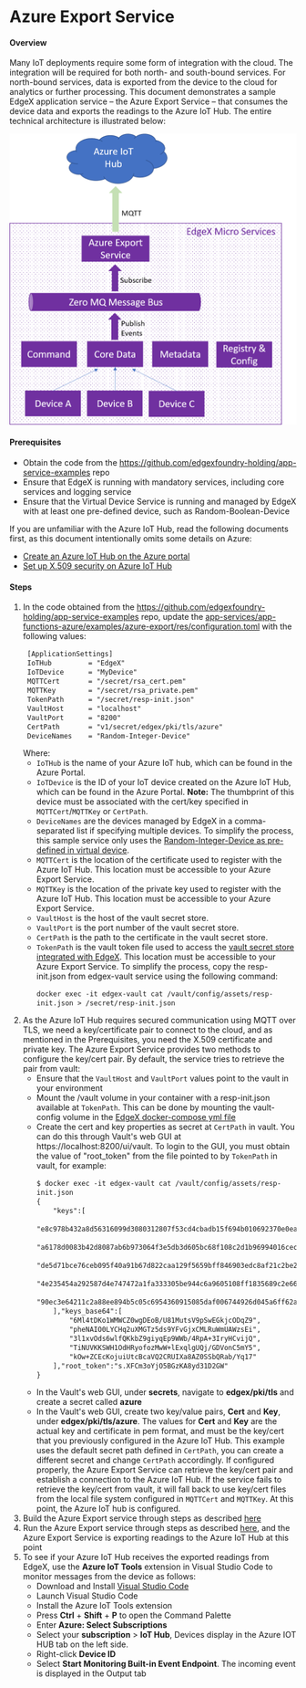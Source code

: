 # Azure Export Service #

#### Overview ####

Many IoT deployments require some form of integration with the cloud. The integration will be required for both north- and south-bound services. For north-bound services, data is exported from the device to the cloud for analytics or further processing. This document demonstrates a sample EdgeX application service – the Azure Export Service – that consumes the device data and exports the readings to the Azure IoT Hub.  The entire technical architecture is illustrated below:

![Technical Architecture](./Northbound.png)

#### Prerequisites ####

* Obtain the code from the https://github.com/edgexfoundry-holding/app-service-examples repo
* Ensure that EdgeX is running with mandatory services, including core services and logging service
* Ensure that the Virtual Device Service is running and managed by EdgeX with at least one pre-defined device, such as Random-Boolean-Device<br>

If you are unfamiliar with the Azure IoT Hub, read the following documents first, as this document intentionally omits some details on Azure:
* [Create an Azure IoT Hub on the Azure portal](https://docs.microsoft.com/en-us/azure/iot-hub/iot-hub-create-through-portal)
* [Set up X.509 security on Azure IoT Hub](https://docs.microsoft.com/en-us/azure/iot-hub/iot-hub-security-x509-get-started)

#### Steps ####

1. In the code obtained from the https://github.com/edgexfoundry-holding/app-service-examples repo, update the [app-services/app-functions-azure/examples/azure-export/res/configuration.toml](./examples/azure-export/res/configuration.toml) with the following values:<br>
    ```
     [ApplicationSettings]
     IoTHub         = "EdgeX"
     IoTDevice      = "MyDevice"
     MQTTCert       = "/secret/rsa_cert.pem"
     MQTTKey        = "/secret/rsa_private.pem"
     TokenPath      = "/secret/resp-init.json"
     VaultHost      = "localhost"
     VaultPort      = "8200"
     CertPath       = "v1/secret/edgex/pki/tls/azure"
     DeviceNames    = "Random-Integer-Device"
    ``` 
   Where:
   - `IoTHub` is the name of your Azure IoT hub, which can be found in the Azure Portal. 
   - `IoTDevice` is the ID of your IoT device created on the Azure IoT Hub, which can be found in the Azure Portal.  **Note:** The thumbprint of this device must be associated with the cert/key specified in `MQTTCert`/`MQTTKey` or `CertPath`.
   - `DeviceNames` are the devices managed by EdgeX in a comma-separated list if specifying multiple devices.  To simplify the process, this sample service only uses the [Random-Integer-Device as pre-defined in virtual device](https://github.com/edgexfoundry/device-virtual-go).
   - `MQTTCert` is the location of the certificate used to register with the Azure IoT Hub. This location must be accessible to your Azure Export Service. 
   - `MQTTKey`  is the location of the private key used to register with the Azure IoT Hub. This location must be accessible to your Azure Export Service.
   - `VaultHost` is the host of the vault secret store.
   - `VaultPort` is the port number of the vault secret store.
   - `CertPath` is the path to the certificate in the vault secret store.
   - `TokenPath` is the vault token file used to access the [vault secret store integrated with EdgeX](https://docs.edgexfoundry.org/Ch-SecretStore.html).  This location must be accessible to your Azure Export Service. To simplify the process, copy the resp-init.json from edgex-vault service using the following command:<br>
     ```
     docker exec -it edgex-vault cat /vault/config/assets/resp-init.json > /secret/resp-init.json
     ```
2. As the Azure IoT Hub requires secured communication using MQTT over TLS, we need a key/certificate pair to connect to the cloud, and as mentioned in the Prerequisites, you need the X.509 certificate and private key. The Azure Export Service provides two methods to configure the key/cert pair. By default, the service tries to retrieve the pair from vault:
   * Ensure that the `VaultHost` and `VaultPort` values point to the vault in your environment
   * Mount the /vault volume in your container with a resp-init.json available at `TokenPath`. This can be done by mounting the vault-config volume in the [EdgeX docker-compose yml file](https://github.com/edgexfoundry/developer-scripts/blob/master/releases/edinburgh/compose-files/docker-compose-edinburgh-1.0.1.yml)
   * Create the cert and key properties as secret at `CertPath` in vault. You can do this through Vault's web GUI at https://localhost:8200/ui/vault. To login to the GUI, you must obtain the value of "root_token" from the file pointed to by `TokenPath` in vault, for example:<br>
     ```
     $ docker exec -it edgex-vault cat /vault/config/assets/resp-init.json
     {
         "keys":[
             "e8c978b432a8d56316099d3080312807f53cd4cbadb15f694b010692370e0ea67d",
             "a6178d0083b42d8087ab6b973064f3e5db3d605bc68f108c2d1b96994016cec122",
             "de5d71bce76ceb095f40a91b67d822caa129f5659bff846903edc8af21c2be28d0",
             "4e235454a292587d4e747472a1fa333305be944c6a9605108ff1835689c2e66639",
             "90ec3e64211c2a88ee894b5c05c6954360915085daf006744926d045a6ff62ad7b"
         ],"keys_base64":[
             "6Ml4tDKo1WMWCZ0wgDEoB/U81MutsV9pSwEGkjcODqZ9",
             "pheNAIO0LYCHq2uXMGTz5ds9YFvGjxCMLRuWmUAWzsEi",
             "3l1xvOds6wlfQKkbZ9giyqEp9WWb/4RpA+3IryHCvijQ",
             "TiNUVKKSWH1OdHRyofozMwW+lExqlgUQj/GDVonC5mY5",
             "kOw+ZCEcKojuiUtcBcaVQ2CRUIXa8AZ0SSbQRab/Yq17"
         ],"root_token":"s.XFCm3oYjO5BGzKA8yd31D2GW"
     }
     ```
   * In the Vault's web GUI, under **secrets**, navigate to **edgex/pki/tls** and create a secret called **azure**
   * In the Vault's web GUI, create two key/value pairs, **Cert** and **Key**, under **edgex/pki/tls/azure**.  The values for **Cert** and **Key** are the actual key and certificate in pem format, and must be the key/cert that you previously configured in the Azure IoT Hub. This example uses the default secret path defined in `CertPath`, you can create a different secret and change `CertPath` accordingly. If configured properly, the Azure Export Service can retrieve the key/cert pair and establish a connection to the Azure IoT Hub. If the service fails to retrieve the key/cert from vault, it will fall back to use key/cert files from the local file system configured in `MQTTCert` and `MQTTKey`. At this point, the Azure IoT hub is configured.
3. Build the Azure Export service through steps as described [here](https://github.com/edgexfoundry-holding/app-service-examples#building-examples)
4. Run the Azure Export service through steps as described [here](https://github.com/edgexfoundry-holding/app-service-examples#running-an-example), and the Azure Export Service is exporting readings to the Azure IoT Hub at this point
5. To see if your Azure IoT Hub receives the exported readings from EdgeX, use the **Azure IoT Tools** extension in Visual Studio Code to monitor messages from the device as follows:
   * Download and Install [Visual Studio Code](https://code.visualstudio.com/)
   * Launch Visual Studio Code
   * Install the Azure IoT Tools extension
   * Press **Ctrl** + **Shift** + **P**  to open the Command Palette
   * Enter **Azure: Select Subscriptions**
   * Select your **subscription** > **IoT Hub**, Devices display in the Azure IOT HUB tab on the left side.
   * Right-click **Device ID**
   * Select **Start Monitoring Built-in Event Endpoint**. The incoming event is displayed in the Output tab